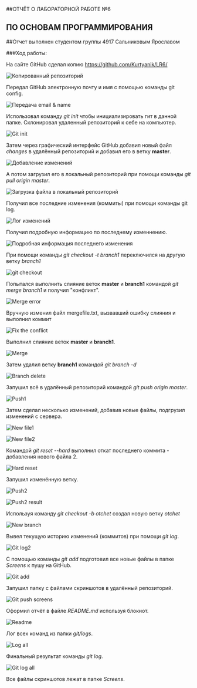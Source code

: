##ОТЧЁТ О ЛАБОРАТОРНОЙ РАБОТЕ №6 

## ПО ОСНОВАМ ПРОГРАММИРОВАНИЯ

##Отчет выполнен студентом группы 4917 Сальниковым Ярославом

###Ход работы:

На сайте GitHub сделал копию https://github.com/Kurtyanik/LR6/

![Копированный репозиторий](Screens/1.png)

Передал GitHub электронную почту и имя с помощью команды git config.

![Передача email & name](Screens/2.png)

Использовал команду _git init_ чтобы инициализировать гит в данной папке. Склонировал удаленный репозиторий к себе на компьютер.

![Git init](Screens/3.png)

Затем через графический интерфейс GitHub добавил новый файл _changes_ в удалённый репозиторий и добавил его в ветку __master__.

![Добавление изменений](Screens/4.png)

А потом загрузил его в локальный репозиторий при помощи команды _git pull origin master_.

![Загрузка файла в локальный репозиторий](Screens/5.png)

Получил все последние изменения (коммиты) при помощи команды git log.

![Лог изменений](Screens/6.png)

Получил подробную информацию по последнему изменнению.

![Подробная информация последнего изменения](Screens/7.png)

При помощи команды _git checkout -t branch1_ переключился на другую ветку _branch1_

![git checkout](Screens/9.png)

Попытался выполнить слияние веток **master** и **branch1** командой _git merge branch1_ и получил "конфликт".

![Merge error](Screens/10.png)

Вручную изменил файл mergefile.txt, вызвавший ошибку слияния и выполнил коммит

![Fix the conflict](Screens/11.png)

Выполнил слияние веток **master** и **branch1**.

![Merge](Screens/12.png)

Затем удалил ветку **branch1** командой _git branch -d_

![Branch delete](Screens/13.png)

Запушил всё в удалённый репозиторий командой _git push origin master_.

![Push1](Screens/14.png)

Затем сделал несколько изменений, добавив новые файлы, подгрузил изменений с сервера.

![New file1](Screens/15.png)

![New file2](Screens/16.png)

Командой _git reset --hard_ выполнил откат последнего коммита - добавления нового файла 2.

![Hard reset](Screens/17.png)

Запушил изменённую ветку.

![Push2](Screens/18.png)

![Push2 result](Screens/19.png)

Используя команду _git checkout -b otchet_ создал новую ветку _otchet_

![New branch](Screens/20.png)

Вывел текущую историю изменений (коммитов) при помощи _git log_.

![Git log2](Screens/21.png)

С помощью команды _git add_ подготовил все новые файлы в папке _Screens_ к пушу на GitHub.

![Git add](Screens/22.png)

Запушил папку с файлами скриншотов в удалённый репозиторий.

![Git push screens](Screens/23.png)

Оформил отчёт в файле _README.md_ используя блокнот.

![Readme](Screens/24.png)

Лог всех команд из папки _git/logs_.

![Log all](Screens/25.png)

Финальный результат команды _git log_.

![Git log all](Screens/26.png)

Все файлы скриншотов лежат в папке _Screens_.
